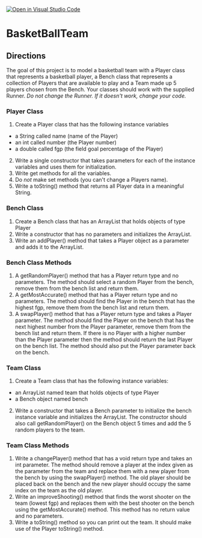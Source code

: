 [![Open in Visual Studio Code](https://classroom.github.com/assets/open-in-vscode-2e0aaae1b6195c2367325f4f02e2d04e9abb55f0b24a779b69b11b9e10269abc.svg)](https://classroom.github.com/online_ide?assignment_repo_id=17404551&assignment_repo_type=AssignmentRepo)
# BasketBallTeam

## **Directions**

The goal of this project is to model a basketball team with a Player class that represents a basketball player,
a Bench class that represents a collection of Players that are available to play and a Team made up 5 players chosen from the Bench. Your classes should work with the supplied Runner. *Do not change the Runner. If it doesn't work, change your code.* 

### **Player Class**

1. Create a Player class that has the following instance variables
  * a String called name (name of the Player)
  * an int called number (the Player number)
  * a double called fgp (the field goal percentage of the Player)
2. Write a single constructor that takes parameters for each of the instance variables and uses them for initialization.
3. Write get methods for all the variables.
4. Do *not* make set methods (you can't change a Players name).
5. Write a toString() method that returns all Player data in a meaningful String.
  
### **Bench Class**

1. Create a Bench class that has an ArrayList that holds objects of type Player
2. Write a constructor that has no parameters and initializes the ArrayList.
3. Write an addPlayer() method that takes a Player object as a parameter and adds it to the ArrayList.

### Bench Class Methods

1. A getRandomPlayer() method that has a Player return type and no parameters. The method should select a random Player from the bench, remove them from the bench list and return them.
2. A getMostAccurate() method that has a Player return type and no parameters. The method should find the Player in the bench that has the highest fgp, remove them from the bench list and return them.
3. A swapPlayer() method that has a Player return type and takes a Player parameter. The method should find the Player on the bench that has the next highest number from the Player parameter, remove them from the bench list and return them. If there is no Player with a higher number than the Player parameter then the method should return the last Player on the bench list. The method should also put the Player parameter back on the bench.
  
### **Team Class**

1. Create a Team class that has the following instance variables:
  * an ArrayList named team that holds objects of type Player
  * a Bench object named bench
2. Write a constructor that takes a Bench parameter to initialize the bench instance variable and initializes the ArrayList. The constructor should also call getRandomPlayer() on the Bench object 5 times and add the 5 random players to the team.

### Team Class Methods

1. Write a changePlayer() method that has a void return type and takes an int parameter. The method should remove a player at the index given as the parameter from the team and replace them with a new player from the bench by using the swapPlayer() method. The old player should be placed back on the bench and the new player should occupy the same index on the team as the old player.
2. Write an improveShooting() method that finds the worst shooter on the team (lowest fgp) and replaces them with the best shooter on the bench using the getMostAccurate() method. This method has no return value and no parameters.
3. Write a toString() method so you can print out the team. It should make use of the Player toString() method.